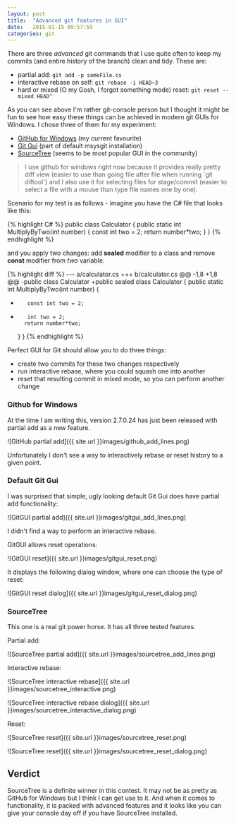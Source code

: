 ```yaml
---
layout: post
title:  "Advanced git features in GUI"
date:   2015-01-15 09:57:59
categories: git
---
```


There are three _advanced_ git commands that I use quite often to keep my commits (and entire history of the branch) clean and tidy. These are:

* partial add: `git add -p someFile.cs`
* interactive rebase on self: `git rebase -i HEAD~3`
* hard or mixed (O my Gosh, I forgot something mode) reset: `git reset --mixed HEAD^`

As you can see above I'm rather git-console person but I thought it might be fun to see how easy these things can be achieved in modern git GUIs for Windows. I chose three of them for my experiment:

* [GitHub for Windows][github] (my current favourite)
* [Git Gui][gitgui] (part of default msysgit installation)
* [SourceTree][sourcetree] (seems to be most popular GUI in the community)

<blockquote>
I use github for windows right now because it provides really pretty diff view (easier to use than going file after file when running `git diftool`) and I also use it for selecting files for stage/commit (easier to select a file with a mouse than type file names one by one).
</blockquote>

Scenario for my test is as follows - imagine you have the C# file that looks like this:

{% highlight C# %}
public class Calculator
{
    public static int MultiplyByTwo(int number)
    {
        const int two = 2;
        return number*two;
    }
}
{% endhighlight %}

and you apply two changes: add __sealed__ modifier to a class and remove __const__ modifier from _two_ variable.


{% highlight diff %}
--- a/calculator.cs
+++ b/calculator.cs
@@ -1,8 +1,8 @@
-public class Calculator
+public sealed class Calculator
{
    public static int MultiplyByTwo(int number)
    {
-        const int two = 2;
+        int two = 2;
        return number*two;
    }
}
{% endhighlight %}

Perfect GUI for Git should allow you to do three things:

* create two commits for these two changes respectively
* run interactive rebase, where you could squash one into another
* reset that resulting commit in mixed mode, so you can perform another change

### Github for Windows
At the time I am writing this, version 2.7.0.24 has just been released with partial add as a new feature.

![GitHub partial add]({{ site.url }}images/github_add_lines.png)

Unfortunately I don't see a way to interactively rebase or reset history to a given point.

### Default Git Gui
I was surprised that simple, ugly looking default Git Gui does have partial add functionality:

![GitGUI partial add]({{ site.url }}images/gitgui_add_lines.png)

I didn't find a way to perform an interactive rebase.

GitGUI allows reset operations:

![GitGUI reset]({{ site.url }}images/gitgui_reset.png)

It displays the following dialog window, where one can choose the type of reset:

![GitGUI reset dialog]({{ site.url }}images/gitgui_reset_dialog.png)

### SourceTree

This one is a real git power horse. It has all three tested features.

Partial add:

![SourceTree partial add]({{ site.url }}images/sourcetree_add_lines.png)

Interactive rebase:

![SourceTree interactive rebase]({{ site.url }}images/sourcetree_interactive.png)

![SourceTree interactive rebase dialog]({{ site.url }}images/sourcetree_interactive_dialog.png)

Reset:

![SourceTree reset]({{ site.url }}images/sourcetree_reset.png)

![SourceTree reset]({{ site.url }}images/sourcetree_reset_dialog.png)

## Verdict
SourceTree is a definite winner in this contest. It may not be as pretty as GitHub for Windows but I think I can get use to it. And when it comes to functionality, it is packed with advanced features and it looks like you can give your console day off if you have SourceTree installed.

[github]: https://windows.github.com/
[gitgui]: https://msysgit.github.io/
[sourcetree]: http://www.sourcetreeapp.com/
